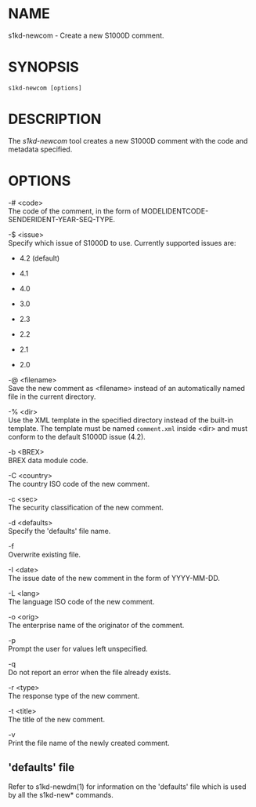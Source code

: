 NAME
====

s1kd-newcom - Create a new S1000D comment.

SYNOPSIS
========

    s1kd-newcom [options]

DESCRIPTION
===========

The *s1kd-newcom* tool creates a new S1000D comment with the code and metadata specified.

OPTIONS
=======

-\# &lt;code&gt;  
The code of the comment, in the form of MODELIDENTCODE-SENDERIDENT-YEAR-SEQ-TYPE.

-$ &lt;issue&gt;  
Specify which issue of S1000D to use. Currently supported issues are:

-   4.2 (default)

-   4.1

-   4.0

-   3.0

-   2.3

-   2.2

-   2.1

-   2.0

-@ &lt;filename&gt;  
Save the new comment as &lt;filename&gt; instead of an automatically named file in the current directory.

-% &lt;dir&gt;  
Use the XML template in the specified directory instead of the built-in template. The template must be named `comment.xml` inside &lt;dir&gt; and must conform to the default S1000D issue (4.2).

-b &lt;BREX&gt;  
BREX data module code.

-C &lt;country&gt;  
The country ISO code of the new comment.

-c &lt;sec&gt;  
The security classification of the new comment.

-d &lt;defaults&gt;  
Specify the 'defaults' file name.

-f  
Overwrite existing file.

-I &lt;date&gt;  
The issue date of the new comment in the form of YYYY-MM-DD.

-L &lt;lang&gt;  
The language ISO code of the new comment.

-o &lt;orig&gt;  
The enterprise name of the originator of the comment.

-p  
Prompt the user for values left unspecified.

-q  
Do not report an error when the file already exists.

-r &lt;type&gt;  
The response type of the new comment.

-t &lt;title&gt;  
The title of the new comment.

-v  
Print the file name of the newly created comment.

'defaults' file
---------------

Refer to s1kd-newdm(1) for information on the 'defaults' file which is used by all the s1kd-new\* commands.
